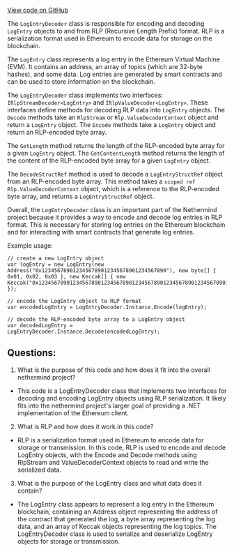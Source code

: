 [View code on GitHub](https://github.com/nethermindeth/nethermind/Nethermind.Serialization.Rlp/LogEntryDecoder.cs)

The `LogEntryDecoder` class is responsible for encoding and decoding `LogEntry` objects to and from RLP (Recursive Length Prefix) format. RLP is a serialization format used in Ethereum to encode data for storage on the blockchain. 

The `LogEntry` class represents a log entry in the Ethereum Virtual Machine (EVM). It contains an address, an array of topics (which are 32-byte hashes), and some data. Log entries are generated by smart contracts and can be used to store information on the blockchain. 

The `LogEntryDecoder` class implements two interfaces: `IRlpStreamDecoder<LogEntry>` and `IRlpValueDecoder<LogEntry>`. These interfaces define methods for decoding RLP data into `LogEntry` objects. The `Decode` methods take an `RlpStream` or `Rlp.ValueDecoderContext` object and return a `LogEntry` object. The `Encode` methods take a `LogEntry` object and return an RLP-encoded byte array. 

The `GetLength` method returns the length of the RLP-encoded byte array for a given `LogEntry` object. The `GetContentLength` method returns the length of the content of the RLP-encoded byte array for a given `LogEntry` object. 

The `DecodeStructRef` method is used to decode a `LogEntryStructRef` object from an RLP-encoded byte array. This method takes a `scoped ref Rlp.ValueDecoderContext` object, which is a reference to the RLP-encoded byte array, and returns a `LogEntryStructRef` object. 

Overall, the `LogEntryDecoder` class is an important part of the Nethermind project because it provides a way to encode and decode log entries in RLP format. This is necessary for storing log entries on the Ethereum blockchain and for interacting with smart contracts that generate log entries. 

Example usage:

```
// create a new LogEntry object
var logEntry = new LogEntry(new Address("0x1234567890123456789012345678901234567890"), new byte[] { 0x01, 0x02, 0x03 }, new Keccak[] { new Keccak("0x1234567890123456789012345678901234567890123456789012345678901234") });

// encode the LogEntry object to RLP format
var encodedLogEntry = LogEntryDecoder.Instance.Encode(logEntry);

// decode the RLP-encoded byte array to a LogEntry object
var decodedLogEntry = LogEntryDecoder.Instance.Decode(encodedLogEntry);
```
## Questions: 
 1. What is the purpose of this code and how does it fit into the overall nethermind project?
- This code is a LogEntryDecoder class that implements two interfaces for decoding and encoding LogEntry objects using RLP serialization. It likely fits into the nethermind project's larger goal of providing a .NET implementation of the Ethereum client.

2. What is RLP and how does it work in this code?
- RLP is a serialization format used in Ethereum to encode data for storage or transmission. In this code, RLP is used to encode and decode LogEntry objects, with the Encode and Decode methods using RlpStream and ValueDecoderContext objects to read and write the serialized data.

3. What is the purpose of the LogEntry class and what data does it contain?
- The LogEntry class appears to represent a log entry in the Ethereum blockchain, containing an Address object representing the address of the contract that generated the log, a byte array representing the log data, and an array of Keccak objects representing the log topics. The LogEntryDecoder class is used to serialize and deserialize LogEntry objects for storage or transmission.